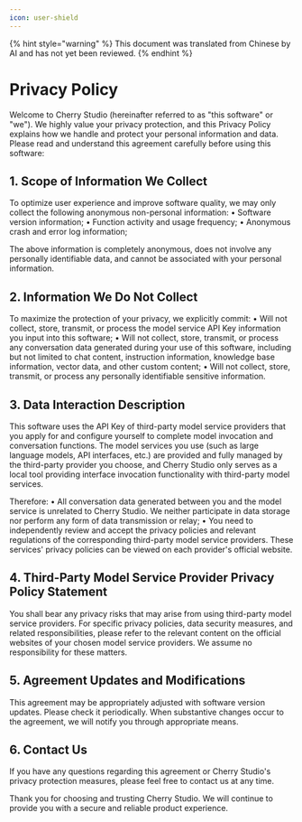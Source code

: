 ```yaml
---
icon: user-shield
---
```


{% hint style="warning" %}
This document was translated from Chinese by AI and has not yet been reviewed.
{% endhint %}

# Privacy Policy

Welcome to Cherry Studio (hereinafter referred to as "this software" or "we"). We highly value your privacy protection, and this Privacy Policy explains how we handle and protect your personal information and data. Please read and understand this agreement carefully before using this software:

## 1. Scope of Information We Collect

To optimize user experience and improve software quality, we may only collect the following anonymous non-personal information:
• Software version information;
• Function activity and usage frequency;
• Anonymous crash and error log information;

The above information is completely anonymous, does not involve any personally identifiable data, and cannot be associated with your personal information.

## 2. Information We Do Not Collect

To maximize the protection of your privacy, we explicitly commit:
• Will not collect, store, transmit, or process the model service API Key information you input into this software;
• Will not collect, store, transmit, or process any conversation data generated during your use of this software, including but not limited to chat content, instruction information, knowledge base information, vector data, and other custom content;
• Will not collect, store, transmit, or process any personally identifiable sensitive information.

## 3. Data Interaction Description

This software uses the API Key of third-party model service providers that you apply for and configure yourself to complete model invocation and conversation functions. The model services you use (such as large language models, API interfaces, etc.) are provided and fully managed by the third-party provider you choose, and Cherry Studio only serves as a local tool providing interface invocation functionality with third-party model services.

Therefore:
• All conversation data generated between you and the model service is unrelated to Cherry Studio. We neither participate in data storage nor perform any form of data transmission or relay;
• You need to independently review and accept the privacy policies and relevant regulations of the corresponding third-party model service providers. These services' privacy policies can be viewed on each provider's official website.

## 4. Third-Party Model Service Provider Privacy Policy Statement

You shall bear any privacy risks that may arise from using third-party model service providers. For specific privacy policies, data security measures, and related responsibilities, please refer to the relevant content on the official websites of your chosen model service providers. We assume no responsibility for these matters.

## 5. Agreement Updates and Modifications

This agreement may be appropriately adjusted with software version updates. Please check it periodically. When substantive changes occur to the agreement, we will notify you through appropriate means.

## 6. Contact Us

If you have any questions regarding this agreement or Cherry Studio's privacy protection measures, please feel free to contact us at any time.

Thank you for choosing and trusting Cherry Studio. We will continue to provide you with a secure and reliable product experience.